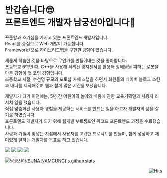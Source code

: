 <div align="center">
  <div align="left">
  <h1>반갑습니다😎 <br/> 프론트엔드 개발자 남궁선아입니다🙌</h1>
  <p>꾸준함과 호기심을 가지고 있는 프론트엔드 개발자입니다.
  <br/> React를 중심으로 Web 개발이 가능합니다
  <br/>Framework7으로 하이브리드앱을 구현한 경험이 있습니다.</p>

  <p>새롭게 학습한 것을 바탕으로 무언가를 만들어내는 것을 좋아합니다. <br/>
  초등학교 6학년 때, C++을 사용해 적외선 감지센서를 활용해 장애물을 피하는 로봇을 만든 경험이 첫 코딩 경험입니다. <br/>
  초중학교 시절, 수천명 규모의 포토샵 카페 스탭을 하면서 회원들의 네이버 블로그 스킨과 배너를 제작해주며 웹과 함께 많은 시간을 보냈습니다. <br/>

  개발자가 되기 이전에는, 5년 간 어린이의 놀이와 배움에 관한 교육기획일과 사용자 리서치 일을 했습니다. <br/>
  직접 맞춤화된 사용자 경험을 제공하는 서비스를 만드는 일을 하고자 개발자의 삶을 살기로 하였습니다. <br/>
  프론트엔드 개발자가 되기 위해 웹개발 부트캠프인 위코드 프론트엔드 과정을 수료했습니다.<br/>
  사람과 기술이 맞닿는 지점에서 사용자를 고려한 프로덕트를 만들며,
  함께 성장하고 재미있게 일하는 개발자를 목표로 하고 있습니다.</p>
  </div>
</div>

<div>
  <img src="https://img.shields.io/badge/React-blue?style=flat-square&logo=React"/></a>
  <img src="https://img.shields.io/badge/JavaScript-ffa500?style=flat-square&logo=JavaScript"/></a>
  <img src="https://img.shields.io/badge/CSS-blue?style=flat-square&logo=CSS3"/></a>
  <img src="https://img.shields.io/badge/HTML-tomato?style=flat-square&logo=HTML5"/></a>
  <br />
</div>

<div>
  
[![남궁선아(SUNA NAMGUNG)'s github stats](https://github-readme-stats.vercel.app/api?username=sunaaank)](https://github.com/anuraghazra/github-readme-stats)

</div>

<div align="right">  
  
  [![Hits](https://hits.seeyoufarm.com/api/count/incr/badge.svg?url=https%3A%2F%2Fgithub.com%2Fsunaaank)](https://hits.seeyoufarm.com) 
  
</div>
